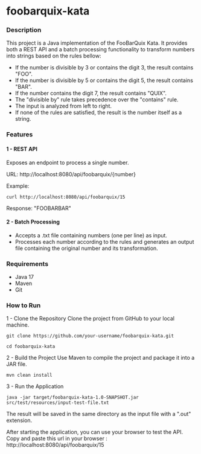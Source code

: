 # foobarquix-kata

### Description

This project is a Java implementation of the FooBarQuix Kata. 
It provides both a REST API and a batch processing functionality to transform numbers 
into strings based on the rules bellow:
- If the number is divisible by 3 or contains the digit 3, the result contains "FOO".
- If the number is divisible by 5 or contains the digit 5, the result contains "BAR".
- If the number contains the digit 7, the result contains "QUIX".
- The "divisible by" rule takes precedence over the "contains" rule.
- The input is analyzed from left to right.
- If none of the rules are satisfied, the result is the number itself as a string.

### Features

#### 1 - REST API

Exposes an endpoint to process a single number.

URL: http://localhost:8080/api/foobarquix/{number}

Example: 
```
curl http://localhost:8080/api/foobarquix/15
```

Response: "FOOBARBAR"

#### 2 - Batch Processing

- Accepts a .txt file containing numbers (one per line) as input.
- Processes each number according to the rules and generates an output file containing 
the original number and its transformation.

### Requirements
- Java 17
- Maven
- Git

### How to Run
1 - Clone the Repository
Clone the project from GitHub to your local machine.
```
git clone https://github.com/your-username/foobarquix-kata.git

cd foobarquix-kata
```

2 - Build the Project
Use Maven to compile the project and package it into a JAR file.
```
mvn clean install
```
3 - Run the Application
```
java -jar target/foobarquix-kata-1.0-SNAPSHOT.jar src/test/resources/input-test-file.txt
```
The result will be saved in the same directory as the input file with a ".out" extension.

After starting the application, you can use your browser to test the API.
Copy and paste this url in your browser : http://localhost:8080/api/foobarquix/15